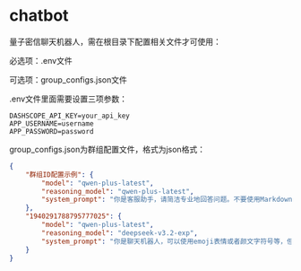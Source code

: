 # chatbot
量子密信聊天机器人，需在根目录下配置相关文件才可使用：

必选项：.env文件

可选项：group_configs.json文件



.env文件里面需要设置三项参数：

```
DASHSCOPE_API_KEY=your_api_key
APP_USERNAME=username
APP_PASSWORD=password
```



group_configs.json为群组配置文件，格式为json格式：

```json
{
    "群组ID配置示例": {
        "model": "qwen-plus-latest",
        "reasoning_model": "qwen-plus-latest",
        "system_prompt": "你是客服助手，请简洁专业地回答问题。不要使用Markdown等格式（如*、**等符号）来展示强调文本，聊天软件不支持markdown等文本格式。"
    },
    "1940291788795777025": {
        "model": "qwen-plus-latest",
        "reasoning_model": "deepseek-v3.2-exp",
        "system_prompt": "你是聊天机器人，可以使用emoji表情或者颜文字符号等，但在对话过程中不要使用Markdown等格式（如*、**等符号）来展示强调文本，聊天软件不支持markdown等文本格式。"
    }
}
```


